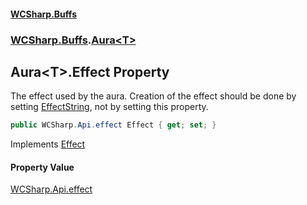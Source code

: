 #### [WCSharp\.Buffs](README.md 'README')
### [WCSharp\.Buffs](WCSharp.Buffs.md 'WCSharp\.Buffs').[Aura&lt;T&gt;](WCSharp.Buffs.Aura_T_.md 'WCSharp\.Buffs\.Aura\<T\>')

## Aura\<T\>\.Effect Property

The effect used by the aura\. Creation of the effect should be done by setting [EffectString](WCSharp.Buffs.IAura.EffectString.md 'WCSharp\.Buffs\.IAura\.EffectString'), not by setting this property\.

```csharp
public WCSharp.Api.effect Effect { get; set; }
```

Implements [Effect](WCSharp.Buffs.IAura.Effect.md 'WCSharp\.Buffs\.IAura\.Effect')

#### Property Value
[WCSharp\.Api\.effect](https://learn.microsoft.com/en-us/dotnet/api/wcsharp.api.effect 'WCSharp\.Api\.effect')